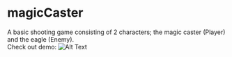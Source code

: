 # magicCaster
A basic shooting game consisting of 2 characters; the magic caster (Player) and the eagle (Enemy).  
Check out demo: 
![Alt Text]((https://github.com/DamarisM87/magicCaster/blob/main/0226%20(1)-Cover.jpg?raw=true))

